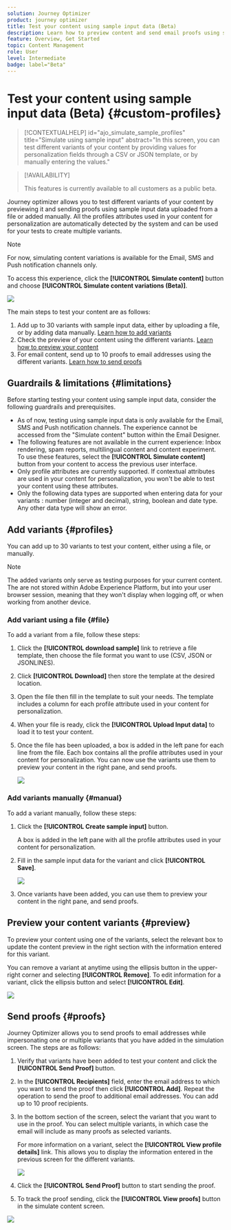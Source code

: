 ```yaml
---
solution: Journey Optimizer
product: journey optimizer
title: Test your content using sample input data (Beta)
description: Learn how to preview content and send email proofs using sample input data.
feature: Overview, Get Started
topic: Content Management
role: User
level: Intermediate
badge: label="Beta"
---
```


# Test your content using sample input data (Beta) {#custom-profiles}

>[!CONTEXTUALHELP]
>id="ajo_simulate_sample_profiles"
>title="Simulate using sample input"
>abstract="In this screen, you can test different variants of your content by providing values for personalization fields through a CSV or JSON template, or by manually entering the values."

>[!AVAILABILITY]
>
>This features is currently available to all customers as a public beta.

Journey optimizer allows you to test different variants of your content by previewing it and sending proofs using sample input data uploaded from a file or added manually. All the profiles attributes used in your content for personalization are automatically detected by the system and can be used for your tests to create multiple variants.

>[!NOTE]
>
>For now, simulating content variations is available for the Email, SMS and Push notification channels only.

To access this experience, click the **[!UICONTROL Simulate content]** button and choose **[!UICONTROL Simulate content variations (Beta)]**.

![](assets/simulate-sample.png)

The main steps to test your content are as follows:

1. Add up to 30 variants with sample input data, either by uploading a file, or by adding data manually. [Learn how to add variants](#profiles)
1. Check the preview of your content using the different variants. [Learn how to preview your content](#preview)
1. For email content, send up to 10 proofs to email addresses using the different variants. [Learn how to send proofs](#proofs)


## Guardrails & limitations {#limitations}

Before starting testing your content using sample input data, consider the following guardrails and prerequisites.

* As of now, testing using sample input data is only available for the Email, SMS and Push notification channels. The experience cannot be accessed from the "Simulate content" button within the Email Designer.
* The following features are not available in the current experience: Inbox rendering, spam reports, multilingual content and content experiment. To use these features, select the **[!UICONTROL Simulate content]** button from your content to access the previous user interface.
* Only profile attributes are currently supported. If contextual attributes are used in your content for personalization, you won't be able to test your content using these attributes.
* Only the following data types are supported when entering data for your variants : number (integer and decimal), string, boolean and date type. Any other data type will show an error.

## Add variants {#profiles}

You can add up to 30 variants to test your content, either using a file, or manually.

>[!NOTE]
>
>The added variants only serve as testing purposes for your current content. The are not stored within Adobe Experience Platform, but into your user browser session, meaning that they won't display when logging off, or when working from another device.

### Add variant using a file {#file}

To add a variant from a file, follow these steps:

1. Click the **[!UICONTROL download sample]** link to retrieve a file template, then choose the file format you want to use (CSV, JSON or JSONLINES).

1. Click **[!UICONTROL Download]** then store the template at the desired location.

1. Open the file then fill in the template to suit your needs. The template includes a column for each profile attribute used in your content for personalization.

1. When your file is ready, click the **[!UICONTROL Upload Input data]** to load it to test your content.

1. Once the file has been uploaded, a box is added in the left pane for each line from the file. Each box contains all the profile attributes used in your content for personalization. You can now use the variants use them to preview your content in the right pane, and send proofs.

    ![](assets/simulate-custom-variants.png)

### Add variants manually {#manual}

To add a variant manually, follow these steps:

1. Click the **[!UICONTROL Create sample input]** button.

    A box is added in the left pane with all the profile attributes used in your content for personalization. 

1. Fill in the sample input data for the variant and click **[!UICONTROL Save]**.

    ![](assets/simulate-custom-add.png)

1. Once variants have been added, you can use them to preview your content in the right pane, and send proofs.

## Preview your content variants {#preview}

To preview your content using one of the variants, select the relevant box to update the content preview in the right section with the information entered for this variant.

You can remove a variant at anytime using the ellipsis button in the upper-right corner and selecting **[!UICONTROL Remove]**. To edit information for a variant, click the ellipsis button and select **[!UICONTROL Edit]**.

![](assets/simulate-custom-boxes.png)

## Send proofs {#proofs}

Journey Optimizer allows you to send proofs to email addresses while impersonating one or multiple variants that you have added in the simulation screen. The steps are as follows:

1. Verify that variants have been added to test your content and click the **[!UICONTROL Send Proof]** button.

1. In the **[!UICONTROL Recipients]** field, enter the email address to which you want to send the proof then click **[!UICONTROL Add]**. Repeat the operation to send the proof to additional email addresses. You can add up to 10 proof recipients.

1. In the bottom section of the screen, select the variant that you want to use in the proof. You can select multiple variants, in which case the email will include as many proofs as selected variants.

    For more information on a variant, select the **[!UICONTROL View profile details]** link. This allows you to display the information entered in the previous screen for the different variants.

    ![](assets/simulate-custom-proofs.png)

1. Click the **[!UICONTROL Send Proof]** button to start sending the proof.

1. To track the proof sending, click the **[!UICONTROL View proofs]** button in the simulate content screen.

![](assets/simulate-custom-sent-proofs.png)
